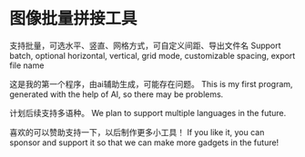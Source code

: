# 图像批量拼接工具
支持批量，可选水平、竖直、网格方式，可自定义间距、导出文件名
Support batch, optional horizontal, vertical, grid mode, customizable spacing, export file name

这是我的第一个程序，由ai辅助生成，可能存在问题。
This is my first program, generated with the help of AI, so there may be problems.

计划后续支持多语种。
We plan to support multiple languages in the future.

喜欢的可以赞助支持一下，以后制作更多小工具！
If you like it, you can sponsor and support it so that we can make more gadgets in the future!
